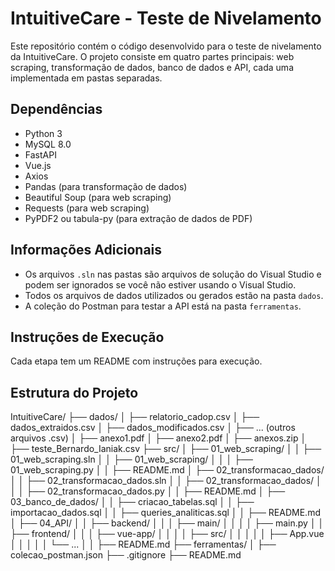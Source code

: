 # IntuitiveCare - Teste de Nivelamento

Este repositório contém o código desenvolvido para o teste de nivelamento da IntuitiveCare. O projeto consiste em quatro partes principais: web scraping, transformação de dados, banco de dados e API, cada uma implementada em pastas separadas.

## Dependências

* Python 3
* MySQL 8.0
* FastAPI
* Vue.js
* Axios
* Pandas (para transformação de dados)
* Beautiful Soup (para web scraping)
* Requests (para web scraping)
* PyPDF2 ou tabula-py (para extração de dados de PDF)

## Informações Adicionais

* Os arquivos `.sln` nas pastas são arquivos de solução do Visual Studio e podem ser ignorados se você não estiver usando o Visual Studio.
* Todos os arquivos de dados utilizados ou gerados estão na pasta `dados`.
* A coleção do Postman para testar a API está na pasta `ferramentas`.

## Instruções de Execução

Cada etapa tem um README com instruções para execução.

## Estrutura do Projeto

IntuitiveCare/
├── dados/
│   ├── relatorio_cadop.csv
│   ├── dados_extraidos.csv
│   ├── dados_modificados.csv
│   ├── ... (outros arquivos .csv)
│   ├── anexo1.pdf
│   ├── anexo2.pdf
│   ├── anexos.zip
│   ├── teste_Bernardo_Ianiak.csv
├── src/
│   ├── 01_web_scraping/
│   │   ├── 01_web_scraping.sln
│   │   ├── 01_web_scraping/
│   │   │   ├── 01_web_scraping.py
│   │   ├── README.md
│   ├── 02_transformacao_dados/
│   │   ├── 02_transformacao_dados.sln
│   │   ├── 02_transformacao_dados/
│   │   │   ├── 02_transformacao_dados.py
│   │   ├── README.md
│   ├── 03_banco_de_dados/
│   │   ├── criacao_tabelas.sql
│   │   ├── importacao_dados.sql
│   │   ├── queries_analiticas.sql
│   │   ├── README.md
│   ├── 04_API/
│   │   ├── backend/
│   │   │   ├── main/
│   │   │   │   ├── main.py
│   │   ├── frontend/
│   │   │   ├── vue-app/
│   │   │   │   ├── src/
│   │   │   │   │   ├── App.vue
│   │   │   │   │   └── ...
│   │   ├── README.md
├── ferramentas/
│   ├── colecao_postman.json
├── .gitignore
├── README.md

